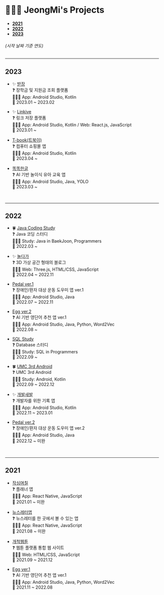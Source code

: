 # 👩🏻‍💻 JeongMi's Projects
- [**2021**](README.md#2021)  
- [**2022**](README.md#2022)  
- [**2023**](README.md#2023)  
###### (시작 날짜 기준 연도)

---

## 2023
- ✨ [받장](https://github.com/EnoughKK/UMC_badjang_Android)  
❓ 장학금 및 지원금 조회 플랫폼  
👩🏻‍💻 App: Android Studio, Kotlin  
📅 2023.01 ~ 2023.02  

- ✨ [Linkive](https://github.com/jung0115/Linkive_AOS)  
❓ 링크 저장 플랫폼  
👩🏻‍💻 App: Android Studio, Kotlin / Web: React.js, JavaScript  
📅 2023.01 ~  

- [T-book(트북이)](https://github.com/ddwwon/T-book_AOS)  
❓ 컴퓨터 쇼핑몰 앱  
👩🏻‍💻 App: Android Studio, Kotlin  
📅 2023.04 ~  

- [똑똑한글](https://github.com/jung0115/Thock-Thock-Hangeul)  
❓ AI 기반 놀이식 유아 교육 앱  
👩🏻‍💻 App: Android Studio, Java, YOLO  
📅 2023.03 ~  

<br/>

---
## 2022
- 🍀 [Java Coding Study](https://github.com/jung0115/heo-goo-joe-0306)  
❓ Java 코딩 스터디  
👩🏻‍💻 Study: Java in BaekJoon, Programmers  
📅 2022.03 ~  

- ✨ [놀다가](https://github.com/yahoo557/bibimbap)  
❓ 3D 가상 공간 형태의 블로그  
👩🏻‍💻 Web: Three.js, HTML/CSS, JavaScript  
📅 2022.04 ~ 2022.11  

- [Pedal ver.1](https://github.com/jung0115/pedal_sports_app)  
❓ 장애인/환자 대상 운동 도우미 앱 ver.1  
👩🏻‍💻 App: Android Studio, Java  
📅 2022.07 ~ 2022.11  

- [Egg ver.2](https://github.com/jung0115/Egg_EnglishApp)  
❓ AI 기반 영단어 추천 앱 ver.1  
👩🏻‍💻 App: Android Studio, Java, Python, Word2Vec  
📅 2022.08 ~  

- [SQL Study](https://github.com/jung0115/db-study)  
❓ Database 스터디  
👩🏻‍💻 Study: SQL in Programmers  
📅 2022.09 ~  

- 🍀 [UMC 3rd Android](https://github.com/jung0115/UMC-Android-Study)  
❓ UMC 3rd Android  
👩🏻‍💻 Study: Android, Kotlin   
📅 2022.09 ~ 2022.12  

- ✨ [개발새발](https://github.com/ddwwon/Gaebal_Saebal_AOS_Ver.2)  
❓ 개발자를 위한 기록 앱  
👩🏻‍💻 App: Android Studio, Kotlin  
📅 2022.11 ~ 2023.01  

- [Pedal ver.2](https://github.com/jung0115/pedal_sports_app_ver.2)  
❓ 장애인/환자 대상 운동 도우미 앱 ver.2  
👩🏻‍💻 App: Android Studio, Java  
📅 2022.12 ~ 미완  

<br/>
  
---
## 2021
- [작심며칠](https://github.com/13wjdgk/jsmc01)  
❓ 플래너 앱  
👩🏻‍💻 App: React Native, JavaScript  
📅 2021.01 ~ 미완  

- [뉴스레터앱](https://github.com/jung0115/Incomplete-projects/tree/main/3.NewsLetterApp)  
❓ 뉴스레터를 한 곳에서 볼 수 있는 앱  
👩🏻‍💻 App: React Native, JavaScript  
📅 2021.08 ~ 미완   

- [개척웹툰](https://github.com/ddwwon/2021-WEBTOON-Platform-dev)  
❓ 웹툰 플랫폼 통합 웹 사이트  
👩🏻‍💻 Web: HTML/CSS, JavaScript  
📅 2021.09 ~ 2021.12   

- [Egg ver.1](https://github.com/jung0115/English_App)  
❓ AI 기반 영단어 추천 앱 ver.1  
👩🏻‍💻 App: Android Studio, Java, Python, Word2Vec  
📅 2021.11 ~ 2022.08   
